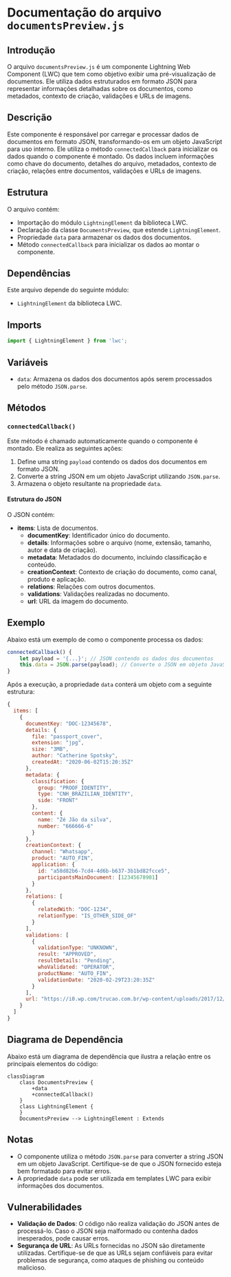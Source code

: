 # Documentação do arquivo `documentsPreview.js`

## Introdução
O arquivo `documentsPreview.js` é um componente Lightning Web Component (LWC) que tem como objetivo exibir uma pré-visualização de documentos. Ele utiliza dados estruturados em formato JSON para representar informações detalhadas sobre os documentos, como metadados, contexto de criação, validações e URLs de imagens.

## Descrição
Este componente é responsável por carregar e processar dados de documentos em formato JSON, transformando-os em um objeto JavaScript para uso interno. Ele utiliza o método `connectedCallback` para inicializar os dados quando o componente é montado. Os dados incluem informações como chave do documento, detalhes do arquivo, metadados, contexto de criação, relações entre documentos, validações e URLs de imagens.

## Estrutura
O arquivo contém:
- Importação do módulo `LightningElement` da biblioteca LWC.
- Declaração da classe `DocumentsPreview`, que estende `LightningElement`.
- Propriedade `data` para armazenar os dados dos documentos.
- Método `connectedCallback` para inicializar os dados ao montar o componente.

## Dependências
Este arquivo depende do seguinte módulo:
- `LightningElement` da biblioteca LWC.

## Imports
```javascript
import { LightningElement } from 'lwc';
```

## Variáveis
- `data`: Armazena os dados dos documentos após serem processados pelo método `JSON.parse`.

## Métodos

### `connectedCallback()`
Este método é chamado automaticamente quando o componente é montado. Ele realiza as seguintes ações:
1. Define uma string `payload` contendo os dados dos documentos em formato JSON.
2. Converte a string JSON em um objeto JavaScript utilizando `JSON.parse`.
3. Armazena o objeto resultante na propriedade `data`.

#### Estrutura do JSON
O JSON contém:
- **items**: Lista de documentos.
  - **documentKey**: Identificador único do documento.
  - **details**: Informações sobre o arquivo (nome, extensão, tamanho, autor e data de criação).
  - **metadata**: Metadados do documento, incluindo classificação e conteúdo.
  - **creationContext**: Contexto de criação do documento, como canal, produto e aplicação.
  - **relations**: Relações com outros documentos.
  - **validations**: Validações realizadas no documento.
  - **url**: URL da imagem do documento.

## Exemplo
Abaixo está um exemplo de como o componente processa os dados:

```javascript
connectedCallback() {
    let payload = '{...}'; // JSON contendo os dados dos documentos
    this.data = JSON.parse(payload); // Converte o JSON em objeto JavaScript
}
```

Após a execução, a propriedade `data` conterá um objeto com a seguinte estrutura:

```javascript
{
  items: [
    {
      documentKey: "DOC-12345678",
      details: {
        file: "passport_cover",
        extension: "jpg",
        size: "3MB",
        author: "Catherine Spotsky",
        createdAt: "2020-06-02T15:20:35Z"
      },
      metadata: {
        classification: {
          group: "PROOF_IDENTITY",
          type: "CNH_BRAZILIAN_IDENTITY",
          side: "FRONT"
        },
        content: {
          name: "Zé Jão da silva",
          number: "666666-6"
        }
      },
      creationContext: {
        channel: "Whatsapp",
        product: "AUTO_FIN",
        application: {
          id: "a58d82b6-7cd4-4d6b-b637-3b1bd82fcce5",
          participantsMainDocument: [12345678901]
        }
      },
      relations: [
        {
          relatedWith: "DOC-1234",
          relationType: "IS_OTHER_SIDE_OF"
        }
      ],
      validations: [
        {
          validationType: "UNKNOWN",
          result: "APPROVED",
          resultDetails: "Pending",
          whoValidated: "OPERATOR",
          productName: "AUTO_FIN",
          validationDate: "2020-02-29T23:20:35Z"
        }
      ],
      url: "https://i0.wp.com/trucao.com.br/wp-content/uploads/2017/12/cnh_cartao_destaque.jpg?fit=1920%2C1080&ssl=1"
    }
  ]
}
```

## Diagrama de Dependência
Abaixo está um diagrama de dependência que ilustra a relação entre os principais elementos do código:

```mermaid
classDiagram
    class DocumentsPreview {
        +data
        +connectedCallback()
    }
    class LightningElement {
    }
    DocumentsPreview --> LightningElement : Extends
```

## Notas
- O componente utiliza o método `JSON.parse` para converter a string JSON em um objeto JavaScript. Certifique-se de que o JSON fornecido esteja bem formatado para evitar erros.
- A propriedade `data` pode ser utilizada em templates LWC para exibir informações dos documentos.

## Vulnerabilidades
- **Validação de Dados**: O código não realiza validação do JSON antes de processá-lo. Caso o JSON seja malformado ou contenha dados inesperados, pode causar erros.
- **Segurança de URL**: As URLs fornecidas no JSON são diretamente utilizadas. Certifique-se de que as URLs sejam confiáveis para evitar problemas de segurança, como ataques de phishing ou conteúdo malicioso.
